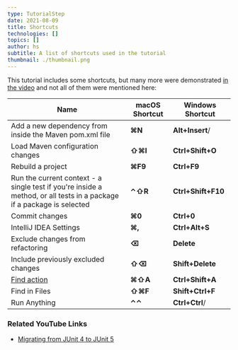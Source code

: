 ```yaml
---
type: TutorialStep
date: 2021-08-09
title: Shortcuts
technologies: []
topics: []
author: hs
subtitle: A list of shortcuts used in the tutorial
thumbnail: ./thumbnail.png
---
```


This tutorial includes some shortcuts, but many more were demonstrated [in the video](https://youtu.be/F8UTTTDtbH0) and not all of them were mentioned here:

| Name                                                                                                                  | macOS Shortcut | Windows Shortcut   |
|-----------------------------------------------------------------------------------------------------------------------|----------------|--------------------|
| Add a new dependency from inside the Maven pom.xml file                                                               | **⌘N**         | **Alt+Insert**/    |
| Load Maven configuration changes                                                                                      | **⇧⌘I**        | **Ctrl+Shift+O**   |
| Rebuild a project                                                                                                     | **⌘F9**        | **Ctrl+F9**        |
| Run the current context - a single test if you're inside a method, or all tests in a package if a package is selected | **⌃⇧R**        | **Ctrl+Shift+F10** |
| Commit changes                                                                                                        | **⌘0**         | **Ctrl+0**         |
| IntelliJ IDEA Settings                                                                                                | **⌘,**         | **Ctrl+Alt+S**     |
| Exclude changes from refactoring                                                                                      | **⌫**          | **Delete**         | 
| Include previously excluded changes                                                                                   | **⇧⌫**         | **Shift+Delete**   |
| [Find action](https://www.jetbrains.com/help/idea/working-with-source-code.html#99e55be9)                             | **⌘⇧A**        | **Ctrl+Shift+A**   |
| Find in Files                                                                                                         | **⇧⌘F**        | **Shift+Ctrl+F**   |
| Run Anything                                                                                                          | **⌃⌃**         | **Ctrl+Ctrl**/     |

### Related YouTube Links
- [Migrating from JUnit 4 to JUnit 5](https://www.youtube.com/watch?v=F8UTTTDtbH0)